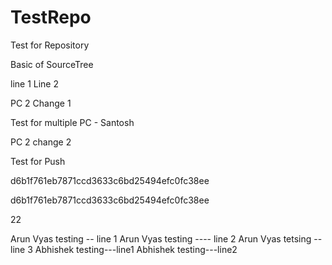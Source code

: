 # TestRepo
Test for Repository


Basic of SourceTree

line 1
Line 2

PC 2 Change 1

Test for multiple PC - Santosh

PC 2 change 2

Test for Push

d6b1f761eb7871ccd3633c6bd25494efc0fc38ee

d6b1f761eb7871ccd3633c6bd25494efc0fc38ee

22


Arun Vyas testing -- line 1
Arun Vyas testing  ---- line 2
Arun Vyas tetsing -- line 3
Abhishek testing---line1
Abhishek testing---line2